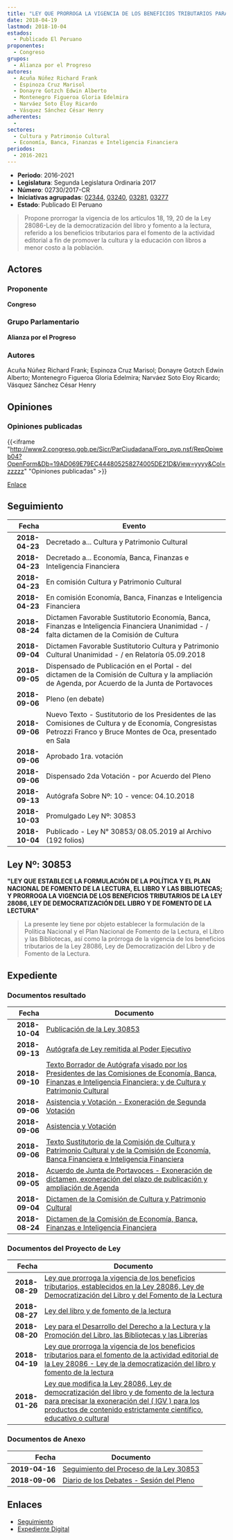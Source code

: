 ```yaml
---
title: "LEY QUE PRORROGA LA VIGENCIA DE LOS BENEFICIOS TRIBUTARIOS PARA EL FOMENTO DE LA ACTIVIDAD EDITORIAL DE LA LEY 28086, LEY DE LA DEMOCRATIZACIÓN DEL LIBRO Y FOMENTO DE LA LECTURA"
date: 2018-04-19
lastmod: 2018-10-04
estados: 
  - Publicado El Peruano
proponentes: 
  - Congreso
grupos: 
  - Alianza por el Progreso
autores: 
  - Acuña Núñez Richard Frank
  - Espinoza Cruz Marisol
  - Donayre Gotzch Edwin Alberto
  - Montenegro Figueroa Gloria Edelmira
  - Narváez Soto Eloy Ricardo
  - Vásquez Sánchez César Henry
adherentes: 
  - 
sectores: 
  - Cultura y Patrimonio Cultural
  - Economía, Banca, Finanzas e Inteligencia Financiera
periodos: 
  - 2016-2021
---
```


- **Periodo**: 2016-2021
- **Legislatura**: Segunda Legislatura Ordinaria 2017
- **Número**: 02730/2017-CR
- **Iniciativas agrupadas**: [02344](../../02300/02344), [03240](../../03200/03240), [03281](../../03200/03281), [03277](../../03200/03277)
- **Estado**: Publicado El Peruano

> Propone prorrogar la vigencia de los artículos 18, 19, 20 de la Ley 28086-Ley de la democratización del libro y fomento a la lectura, referido a los beneficios tributarios para el fomento de la actividad editorial a fin de promover la cultura y la educación con libros a menor costo a la población.


## Actores

### Proponente

**Congreso**

### Grupo Parlamentario

**Alianza por el Progreso**

### Autores

Acuña Núñez Richard Frank; Espinoza Cruz Marisol; Donayre Gotzch Edwin Alberto; Montenegro Figueroa Gloria Edelmira; Narváez Soto Eloy Ricardo; Vásquez Sánchez César Henry


## Opiniones

### Opiniones publicadas

{{<iframe "http://www2.congreso.gob.pe/Sicr/ParCiudadana/Foro_pvp.nsf/RepOpiweb04?OpenForm&Db=19AD069E79EC444805258274005DE21D&View=yyyy&Col=zzzzz" "Opiniones publicadas" >}}

[Enlace](http://www2.congreso.gob.pe/Sicr/ParCiudadana/Foro_pvp.nsf/RepOpiweb04?OpenForm&Db=19AD069E79EC444805258274005DE21D&View=yyyy&Col=zzzzz)

## Seguimiento

| Fecha | Evento |
|------:|--------|
| **2018-04-23** | Decretado a... Cultura y Patrimonio Cultural|
| **2018-04-23** | Decretado a... Economía, Banca, Finanzas e Inteligencia Financiera|
| **2018-04-23** | En comisión Cultura y Patrimonio Cultural|
| **2018-04-23** | En comisión Economía, Banca, Finanzas e Inteligencia Financiera|
| **2018-08-24** | Dictamen Favorable Sustitutorio Economía, Banca, Finanzas e Inteligencia Financiera Unanimidad - / falta dictamen de la Comisión de Cultura|
| **2018-09-04** | Dictamen Favorable Sustitutorio Cultura y Patrimonio Cultural Unanimidad - / en Relatoría 05.09.2018|
| **2018-09-05** | Dispensado de Publicación en el Portal - del dictamen de la Comisión de Cultura y la ampliación de Agenda, por Acuerdo de la Junta de Portavoces|
| **2018-09-06** | Pleno (en debate)|
| **2018-09-06** | Nuevo Texto - Sustitutorio de los Presidentes de las Comisiones de Cultura y de Economía, Congresistas Petrozzi Franco y Bruce Montes de Oca, presentado en Sala|
| **2018-09-06** | Aprobado 1ra. votación|
| **2018-09-06** | Dispensado 2da Votación - por Acuerdo del Pleno|
| **2018-09-13** | Autógrafa Sobre Nº: 10 - vence: 04.10.2018|
| **2018-10-03** | Promulgado Ley Nº: 30853|
| **2018-10-04** | Publicado - Ley N° 30853/ 08.05.2019 al Archivo (192 folios)|

## Ley Nº: 30853

**"LEY QUE ESTABLECE LA FORMULACIÓN DE LA POLÍTICA Y EL PLAN NACIONAL DE FOMENTO DE LA LECTURA, EL LIBRO Y LAS BIBLIOTECAS; Y PRORROGA LA VIGENCIA DE LOS BENEFICIOS TRIBUTARIOS DE LA LEY 28086, LEY DE DEMOCRATIZACIÓN DEL LIBRO Y DE FOMENTO DE LA LECTURA"**

> La presente ley tiene por objeto establecer la formulación de la Política Nacional y el Plan Nacional de Fomento de la Lectura, el Libro y las Bibliotecas, así como la prórroga de la vigencia de los beneficios tributarios de la Ley 28086, Ley de Democratización del Libro y de Fomento de la Lectura.


## Expediente


### Documentos resultado

| Fecha | Documento |
|------:|--------|
| **2018-10-04** | [Publicación de la Ley 30853](http://www.leyes.congreso.gob.pe/Documentos/2016_2021/ADLP/Normas_Legales/30853-LEY.pdf) |
| **2018-09-13** | [Autógrafa de Ley remitida al Poder Ejecutivo](http://www.leyes.congreso.gob.pe/Documentos/2016_2021/ADLP/Texto_Aprobado/AU0324020180913.pdf) |
| **2018-09-10** | [Texto Borrador de Autógrafa visado por los Presidentes de las Comisiones de Economía, Banca, Finanzas e Inteligencia Financiera; y de Cultura y Patrimonio Cultural](http://www.leyes.congreso.gob.pe/Documentos/2016_2021/Texto_Borrador_de_Autografa/BAU02344_20180910.pdf) |
| **2018-09-06** | [Asistencia y Votación - Exoneración de Segunda Votación](http://www.leyes.congreso.gob.pe/Documentos/2016_2021/Asistencia_y_Votacion/Proyectos_de_Ley/Exoneracion_de_Segunda_Votacion/ESV02344_20180906.pdf) |
| **2018-09-06** | [Asistencia y Votación](http://www.leyes.congreso.gob.pe/Documentos/2016_2021/Asistencia_y_Votacion/Proyectos_de_Ley/AV02344_20180906.pdf) |
| **2018-09-06** | [Texto Sustitutorio de la Comisión de Cultura y Patrimonio Cultural y de la Comisión de Economía, Banca Financiera e Inteligencia Financiera](http://www.leyes.congreso.gob.pe/Documentos/2016_2021/Texto_Sustitutorio/Proyectos_de_Ley/TS0234420180906.pdf) |
| **2018-09-05** | [Acuerdo de Junta de Portavoces - Exoneración de dictamen, exoneración del plazo de publicación y ampliación de Agenda](http://www.leyes.congreso.gob.pe/Documentos/2016_2021/Acuerdos/Junta_Portavoces/AJP0234420180905.pdf) |
| **2018-09-04** | [Dictamen de la Comisión de Cultura y Patrimonio Cultural](http://www.leyes.congreso.gob.pe/Documentos/2016_2021/Dictamenes/Proyectos_de_Ley/02344DC05MAY_20190904.pdf) |
| **2018-08-24** | [Dictamen de la Comisión de Economía, Banca, Finanzas e Inteligencia Financiera](http://www.leyes.congreso.gob.pe/Documentos/2016_2021/Dictamenes/Proyectos_de_Ley/02344DCMAY20180824.PDF) |

### Documentos del Proyecto de Ley

| Fecha | Documento |
|------:|--------|
| **2018-08-29** | [Ley que prorroga la vigencia de los beneficios tributarios, establecidos en la Ley 28086, Ley de Democratización del Libro y del Fomento de la Lectura](http://www.leyes.congreso.gob.pe/Documentos/2016_2021/Proyectos_de_Ley_y_de_Resoluciones_Legislativas/PL0328120180829.pdf) |
| **2018-08-27** | [Ley del libro y de fomento de la lectura](http://www.leyes.congreso.gob.pe/Documentos/2016_2021/Proyectos_de_Ley_y_de_Resoluciones_Legislativas/PL0327720180827.pdf) |
| **2018-08-20** | [Ley para el Desarrollo del Derecho a la Lectura y la Promoción del Libro, las Bibliotecas y las Librerías](http://www.leyes.congreso.gob.pe/Documentos/2016_2021/Proyectos_de_Ley_y_de_Resoluciones_Legislativas/PL0324020180820.pdf) |
| **2018-04-19** | [Ley que prorroga la vigencia de los beneficios tributarios para el fomento de la actividad editorial de la Ley 28086 - Ley de la democratización del libro y fomento de la lectura](http://www.leyes.congreso.gob.pe/Documentos/2016_2021/Proyectos_de_Ley_y_de_Resoluciones_Legislativas/PL0273020180419..PDF) |
| **2018-01-26** | [Ley que modifica la Ley 28086, Ley de democratización del libro y de fomento de la lectura para precisar la exoneración del ( IGV ) para los productos de contenido estrictamente científico, educativo o cultural](http://www.leyes.congreso.gob.pe/Documentos/2016_2021/Proyectos_de_Ley_y_de_Resoluciones_Legislativas/PL0234420180126.pdf) |

### Documentos de Anexo

| Fecha | Documento |
|------:|--------|
| **2019-04-16** | [Seguimiento del Proceso de la Ley 30853](http://www.leyes.congreso.gob.pe/Documentos/2016_2021/Seguimiento_de_Proyectos_de_Ley/02344PL_20190416.pdf) |
| **2018-09-06** | [Diario de los Debates - Sesión del Pleno](http://www2.congreso.gob.pe/Sicr/DiarioDebates/Publicad.nsf/SesionesPleno/05256D6E0073DFE90525830100065B98/$FILE/PLO-2018-6A.pdf) |

## Enlaces 

- [Seguimiento](http://www2.congreso.gob.pe/Sicr/TraDocEstProc/CLProLey2016.nsf/f7fff46988ca05b1052578e100829cc7/8a05527c3d1b6c630525827400577338?OpenDocument)
- [Expediente Digital](http://www2.congreso.gob.pe/Sicr/TraDocEstProc/CLProLey2016.nsf/f7fff46988ca05b1052578e100829cc7/8a05527c3d1b6c630525827400577338?OpenDocument&Click=05257FB7005EB655.eb71d0cf91d8294e05256cdf006b5706/$Body/0.1C6C)
